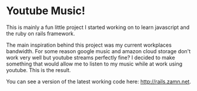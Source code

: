 Youtube Music!
======================

This is mainly a fun little project I started working on to learn javascript and the ruby on rails framework. 

The main inspiration behind this project was my current workplaces bandwidth. For some reason google music and amazon cloud storage don't work very well but youtube streams perfectly fine? I decided to make something that would allow me to listen to my music while at work using youtube. This is the result.

You can see a version of the latest working code here: http://rails.zamn.net.
